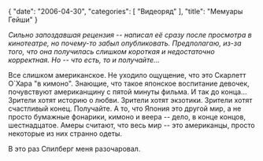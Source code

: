 {
   "date": "2006-04-30",
   "categories": [
      "Видеоряд"
   ],
   "title": "Мемуары Гейши"
}

_Сильно запоздавшая рецензия -- написал её сразу после просмотра в кинотеатре, но почему-то забыл опубликовать. Предполагаю, из-за того, что она получилась слишком короткая и недостаточно корректная. Но -- что есть, то и получайте..._

Все слишком американское. Не уходило ощущение, что это Скарлетт О\`Хара "в кимоно". Знающие, что такое японское воспитание девочек, почувствуют американщину с пятой минуты фильма. И так до конца... Зрители хотят историю о любви. Зрители хотят экзотики. Зрители хотят счастливый конец. Получайте. А то, что Япония это другой мир, а не просто бумажные фонарики, кимоно и веера -- дело, в конце концов, шестнадцатое. Амеры считают, что весь мир -- это американцы, просто некоторые из них странно одеты.

В это раз Спилберг меня разочаровал.
